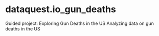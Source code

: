 # dataquest.io_gun_deaths
Guided project: Exploring Gun Deaths in the US
Analyzing data on gun deaths in the US
